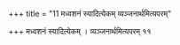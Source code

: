 +++
title = "11 मध्वशनं स्यादित्येकम् व्यञ्जनार्थमित्यपरम्"

+++
मध्वशनं स्यादित्येकम् । व्यञ्जनार्थमित्यपरम् ११